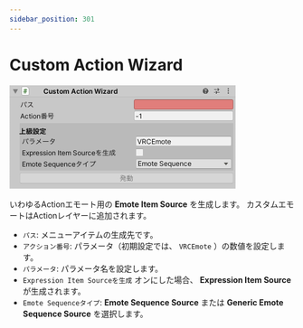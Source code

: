 ```yaml
---
sidebar_position: 301
---
```


# Custom Action Wizard

![Inspector](img/custom_action_wizard.png)

いわゆるActionエモート用の **Emote Item Source** を生成します。
カスタムエモートはActionレイヤーに追加されます。


- `パス`: メニューアイテムの生成先です。
- `アクション番号`: パラメータ（初期設定では、 `VRCEmote` ）の数値を設定します。
- `パラメータ`: パラメータ名を設定します。
- `Expression Item Sourceを生成` オンにした場合、 **Expression Item Source** が生成されます。
- `Emote Sequenceタイプ`: **Emote Sequence Source** または **Generic Emote Sequence Source** を選択します。
